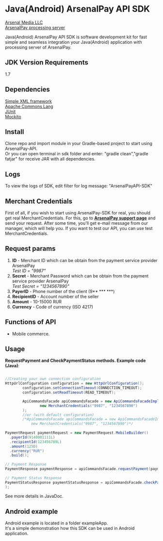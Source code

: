 Java(Android) ArsenalPay API SDK
=========

[Arsenal Media LLC](http://www.arsenalmedia.ru/index.php/en)  
[ArsenalPay processing server](https://arsenalpay.ru)

Java(Android) ArsenalPay API SDK is software development kit for 
fast simple and seamless integration your Java(Android) application with processing server of ArsenalPay.

JDK Version Requirements
----

1.7

Dependencies
----

[Simple XML framework](http://simple.sourceforge.net)  
[Apache Commons Lang](http://commons.apache.org/proper/commons-lang/)  
[JUnit](http://junit.org/)  
[Mockito](http://mockito.org/)

Install
----

Clone repo and import module in your Gradle-based project to start using ArsenalPay-API.  
Or you can open terminal in sdk folder and enter: "gradle clean","gradle fatjar" for receive JAR with all dependencies.

Logs
----
To view the logs of SDK, edit filter for log message: "ArsenalPayAPI-SDK"

Merchant Credentials
----
First of all, if you wish to start using ArsenalPay-SDK for real, you should get real MerchantCredentials. For this, go to **[ArsenalPay support page](https://arsenalpay.ru/index.html)** and send your request.
After some time, you'll get e-mail message from our manager, which will help you.
If you want to test our API, you can use test MerchantCredentials.

Request params
----
1) **ID** - Merchant ID which can be obtain from the payment service provider ArsenalPay  
*Test ID = "9987"*  
2) **Secret** - Merchant Password which can be obtain from the payment service provider ArsenalPay  
*Test Secret = "1234567890"*  
3) **PayerID** - Phone number of the client (9\*\* \*\*\* \*\*\*)  
4) **RecipientID** - Account number of the seller  
5) **Amount** - 10-15000 RUR  
6) **Currency** - Code of currency (ISO 4217)  

Functions of API
----

- Mobile commerce.

Usage
----
**RequestPayment and CheckPaymentStatus methods. Example code (Java)**:

```java 

//Creating your own connection configuration
HttpUrlConfiguration configuration = new HttpUrlConfiguration();
        configuration.setConnectionTimeout(CONNECTION_TIMEOUT);
        configuration.setReadTimeout(READ_TIMEOUT);

        ApiCommandsFacade apiCommandsFacade = new ApiCommandsFacadeImpl(new HttpUrlConnectionImpl(configuration),
                new MerchantCredentials("9987", "1234567890")
        );
        //or (with default configuration)
        /*ApiCommandsFacade apiCommandsFacade = new ApiCommandsFacadeImpl(
            new MerchantCredentials("9987", "1234567890")*/
 
PaymentRequest paymentRequest = new PaymentRequest.MobileBuilder()
  .payerId(9140001111L)
  .recipientId(123456789L)
  .amount(125D)
  .currency("RUR")
  .build();
 
// Payment Response
PaymentResponse paymentResponse = apiCommandsFacade.requestPayment(paymentRequest)
 
// Payment Status Response
PaymentStatusResponse paymentStatusResponse = apiCommandsFacade.checkPaymentStatus(new PaymentStatusRequest(paymentResponse.getTransactionId())
);
```      

See more details in JavaDoc.

**Android example**
----
Android example is located in a folder exampleApp.  
It's a simple demonstration how this SDK can be used in Android application. 

